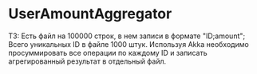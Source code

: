 # UserAmountAggregator

ТЗ:
Есть файл на 100000 строк, в нем записи в формате "ID;amount"; Всего уникальных ID в файле 1000 штук.
Используя Akka необходимо просуммировать все операции по каждому ID и записать агрегированный результат в отдельный файл.
